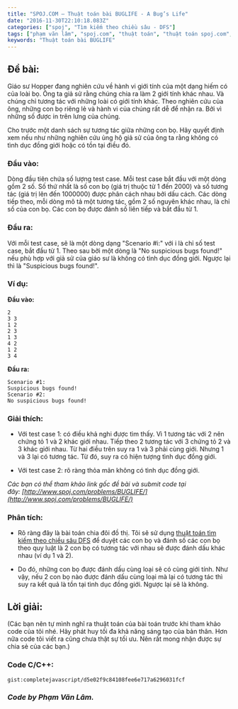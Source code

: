 ```yaml
---
title: "SPOJ.COM – Thuật toán bài BUGLIFE - A Bug’s Life"
date: "2016-11-30T22:10:18.083Z"
categories: ["spoj", "Tìm kiếm theo chiều sâu - DFS"]
tags: ["phạm văn lâm", "spoj.com", "thuật toán", "thuật toán spoj.com", "tìm kiếm theo chiều sâu dfs"]
keywords: "Thuật toán bài BUGLIFE"
---
```


## Đề bài:

Giáo sư Hopper đang nghiên cứu về hành vi giới tính của một dạng hiếm có của loài bọ. Ông ta giả sử rằng chúng chia ra làm 2 giới tính khác nhau. Và chúng chỉ tương tác với những loài có giới tính khác. Theo nghiên cứu của ông, những con bọ riêng lẻ và hành vi của chúng rất dễ để nhận ra. Bởi vì những số được in trên lưng của chúng. 

Cho trước một danh sách sự tương tác giữa những con bọ. Hãy quyết định xem nếu như những nghiên cứu ủng hộ giả sử của ông ta rằng không có tình dục đồng giới hoặc có tồn tại điều đó.

### Đầu vào:

Dòng đầu tiên chứa số lượng test case. Mỗi test case bắt đầu với một dòng gồm 2 số. Số thứ nhất là số con bọ (giá trị thuộc từ 1 đến 2000) và số tương tác (giá trị lên đến 1000000) được phân cách nhau bởi dấu cách. Các dòng tiếp theo, mỗi dòng mô tả một tương tác, gồm 2 số nguyên khác nhau, là chỉ số của con bọ. Các con bọ được đánh số liên tiếp và bắt đầu từ 1.

### Đầu ra:

Với mỗi test case, sẽ là một dòng dạng "Scenario #i:" với i là chỉ số test case, bắt đầu từ 1\. Theo sau bởi một dòng là "No suspicious bugs found!" nếu phù hợp với giả sử của giáo sư là không có tình dục đồng giới. Ngược lại thì là "Suspicious bugs found!".

### Ví dụ:

**Đầu vào:**

```
2
3 3
1 2
2 3
1 3
4 2
1 2
3 4
```

**Đầu ra:**

```
Scenario #1:
Suspicious bugs found!
Scenario #2:
No suspicious bugs found!
```

### Giải thích:

  * Với test case 1: có điều khả nghi được tìm thấy. Vì 1 tương tác với 2 nên chứng tỏ 1 và 2 khác giới nhau. Tiếp theo 2 tương tác với 3 chứng tỏ 2 và 3 khác giới nhau. Từ hai điều trên suy ra 1 và 3 phải cùng giới. Nhưng 1 và 3 lại có tương tác. Từ đó, suy ra có hiện tượng tình dục đồng giới.
  
  * Với test case 2: rõ ràng thỏa mãn không có tình dục đồng giới. 
  
_Các bạn có thể tham khảo link gốc đề bài và submit code tại đây: [http://www.spoj.com/problems/BUGLIFE/](http://www.spoj.com/problems/BUGLIFE/)_

### Phân tích:

  * Rõ ràng đây là bài toán chia đôi đồ thị. Tôi sẽ sử dụng [thuật toán tìm kiếm theo chiều sâu DFS](/category/tim-kiem-theo-chieu-sau-dfs/) để duyệt các con bọ và đánh số các con bọ theo quy luật là 2 con bọ có tương tác với nhau sẽ được đánh dấu khác nhau (ví dụ 1 và 2).
  
  * Do đó, những con bọ được đánh dấu cùng loại sẽ có cùng giới tính. Như vậy, nếu 2 con bọ nào được đánh dấu cùng loại mà lại có tương tác thì suy ra kết quả là tồn tại tình dục đồng giới. Ngược lại sẽ là không.

## Lời giải:

(Các bạn nên tự mình nghĩ ra thuật toán của bài toán trước khi tham khảo code của tôi nhé. Hãy phát huy tối đa khả năng sáng tạo của bản thân. Hơn nữa code tôi viết ra cũng chưa thật sự tối ưu. Nên rất mong nhận được sự chia sẻ của các bạn.)

### Code C/C++:

`gist:completejavascript/d5e02f9c84108fee6e717a6296031fcf`

### _Code by Phạm Văn Lâm._